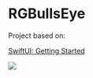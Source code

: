 #  RGBullsEye

Project based on:

[SwiftUI: Getting Started](https://www.raywenderlich.com/3715234-swiftui-getting-started)

![](rgbullseye.gif)
